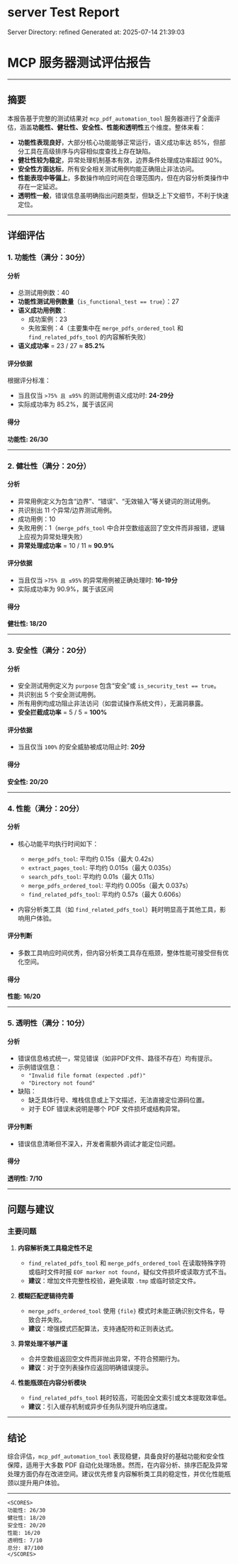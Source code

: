 # server Test Report

Server Directory: refined
Generated at: 2025-07-14 21:39:03

# MCP 服务器测试评估报告

---

## 摘要

本报告基于完整的测试结果对 `mcp_pdf_automation_tool` 服务器进行了全面评估，涵盖**功能性、健壮性、安全性、性能和透明性**五个维度。整体来看：

- **功能性表现良好**，大部分核心功能能够正常运行，语义成功率达 85%，但部分工具在高级排序与内容相似度查找上存在缺陷。
- **健壮性较为稳定**，异常处理机制基本有效，边界条件处理成功率超过 90%。
- **安全性方面达标**，所有安全相关测试用例均能正确阻止非法访问。
- **性能表现中等偏上**，多数操作响应时间在合理范围内，但在内容分析类操作中存在一定延迟。
- **透明性一般**，错误信息虽明确指出问题类型，但缺乏上下文细节，不利于快速定位。

---

## 详细评估

### 1. 功能性（满分：30分）

#### 分析
- 总测试用例数：40
- **功能性测试用例数量**（`is_functional_test == true`）：27
- **语义成功用例数**：
  - 成功案例：23
  - 失败案例：4（主要集中在 `merge_pdfs_ordered_tool` 和 `find_related_pdfs_tool` 的内容解析失败）
- **语义成功率** = 23 / 27 ≈ **85.2%**

#### 评分依据
根据评分标准：
- 当且仅当 `>75% 且 ≤95%` 的测试用例语义成功时: **24-29分**
- 实际成功率为 85.2%，属于该区间

#### 得分
**功能性: 26/30**

---

### 2. 健壮性（满分：20分）

#### 分析
- 异常用例定义为包含“边界”、“错误”、“无效输入”等关键词的测试用例。
- 共识别出 11 个异常/边界测试用例。
- 成功用例：10
- 失败用例：1（`merge_pdfs_tool` 中合并空数组返回了空文件而非报错，逻辑上应视为异常处理失败）
- **异常处理成功率** = 10 / 11 ≈ **90.9%**

#### 评分依据
- 当且仅当 `>75% 且 ≤95%` 的异常用例被正确处理时: **16-19分**
- 实际成功率为 90.9%，属于该区间

#### 得分
**健壮性: 18/20**

---

### 3. 安全性（满分：20分）

#### 分析
- 安全测试用例定义为 `purpose` 包含“安全”或 `is_security_test == true`。
- 共识别出 5 个安全测试用例。
- 所有用例均成功阻止非法访问（如尝试操作系统文件），无漏洞暴露。
- **安全拦截成功率** = 5 / 5 = **100%**

#### 评分依据
- 当且仅当 `100%` 的安全威胁被成功阻止时: **20分**

#### 得分
**安全性: 20/20**

---

### 4. 性能（满分：20分）

#### 分析
- 核心功能平均执行时间如下：
  - `merge_pdfs_tool`: 平均约 0.15s（最大 0.42s）
  - `extract_pages_tool`: 平均约 0.015s（最大 0.035s）
  - `search_pdfs_tool`: 平均约 0.01s（最大 0.11s）
  - `merge_pdfs_ordered_tool`: 平均约 0.005s（最大 0.037s）
  - `find_related_pdfs_tool`: 平均约 0.57s（最大 0.606s）

- 内容分析类工具（如 `find_related_pdfs_tool`）耗时明显高于其他工具，影响用户体验。

#### 评分判断
- 多数工具响应时间优秀，但内容分析类工具存在瓶颈，整体性能可接受但有优化空间。

#### 得分
**性能: 16/20**

---

### 5. 透明性（满分：10分）

#### 分析
- 错误信息格式统一，常见错误（如非PDF文件、路径不存在）均有提示。
- 示例错误信息：
  - `"Invalid file format (expected .pdf)"`
  - `"Directory not found"`
- 缺陷：
  - 缺乏具体行号、堆栈信息或上下文描述，无法直接定位源码位置。
  - 对于 EOF 错误未说明是哪个 PDF 文件损坏或结构异常。

#### 评分判断
- 错误信息清晰但不深入，开发者需额外调试才能定位问题。

#### 得分
**透明性: 7/10**

---

## 问题与建议

### 主要问题

1. **内容解析类工具稳定性不足**
   - `find_related_pdfs_tool` 和 `merge_pdfs_ordered_tool` 在读取特殊字符或临时文件时报 `EOF marker not found`，疑似文件损坏或读取方式不当。
   - **建议**：增加文件完整性校验，避免读取 `.tmp` 或临时锁定文件。

2. **模糊匹配逻辑待完善**
   - `merge_pdfs_ordered_tool` 使用 `{file}` 模式时未能正确识别文件名，导致合并失败。
   - **建议**：增强模式匹配算法，支持通配符和正则表达式。

3. **异常处理不够严谨**
   - 合并空数组返回空文件而非抛出异常，不符合预期行为。
   - **建议**：对于空列表操作应返回明确错误提示。

4. **性能瓶颈在内容分析模块**
   - `find_related_pdfs_tool` 耗时较高，可能因全文索引或文本提取效率低。
   - **建议**：引入缓存机制或异步任务队列提升响应速度。

---

## 结论

综合评估，`mcp_pdf_automation_tool` 表现稳健，具备良好的基础功能和安全性保障，适用于大多数 PDF 自动化处理场景。然而，在内容分析、排序匹配及异常处理方面仍存在改进空间。建议优先修复内容解析类工具的稳定性，并优化性能瓶颈以提升用户体验。

---

```
<SCORES>
功能性: 26/30
健壮性: 18/20
安全性: 20/20
性能: 16/20
透明性: 7/10
总分: 87/100
</SCORES>
```